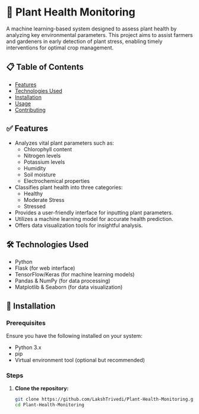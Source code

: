 # 🌿 Plant Health Monitoring

A machine learning-based system designed to assess plant health by analyzing key environmental parameters. This project aims to assist farmers and gardeners in early detection of plant stress, enabling timely interventions for optimal crop management.

## 📋 Table of Contents

- [Features](#features)
- [Technologies Used](#technologies-used)
- [Installation](#installation)
- [Usage](#usage)
- [Contributing](#contributing)

## ✅ Features

- Analyzes vital plant parameters such as:
  - Chlorophyll content
  - Nitrogen levels
  - Potassium levels
  - Humidity
  - Soil moisture
  - Electrochemical properties
- Classifies plant health into three categories:
  - Healthy
  - Moderate Stress
  - Stressed
- Provides a user-friendly interface for inputting plant parameters.
- Utilizes a machine learning model for accurate health prediction.
- Offers data visualization tools for insightful analysis.

## 🛠️ Technologies Used

- Python
- Flask (for web interface)
- TensorFlow/Keras (for machine learning models)
- Pandas & NumPy (for data processing)
- Matplotlib & Seaborn (for data visualization)

## 🚀 Installation

### Prerequisites

Ensure you have the following installed on your system:

- Python 3.x
- pip
- Virtual environment tool (optional but recommended)

### Steps

1. **Clone the repository:**

   ```bash
   git clone https://github.com/LakshTrivedi/Plant-Health-Monitoring.git
   cd Plant-Health-Monitoring
